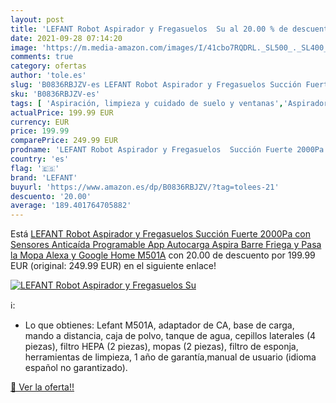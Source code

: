 ```yaml
---
layout: post
title: 'LEFANT Robot Aspirador y Fregasuelos  Su al 20.00 % de descuento'
date: 2021-09-28 07:14:20
image: 'https://m.media-amazon.com/images/I/41cbo7RQDRL._SL500_._SL400_.jpg'
comments: true
category: ofertas
author: 'tole.es'
slug: 'B0836RBJZV-es LEFANT Robot Aspirador y Fregasuelos Succión Fuerte 2000Pa...'
sku: 'B0836RBJZV-es'
tags: [ 'Aspiración, limpieza y cuidado de suelo y ventanas','Aspiradoras','Hogar y cocina','Robots aspiradores','alexa','google','home','lefant', ]
actualPrice: 199.99 EUR
currency: EUR
price: 199.99
comparePrice: 249.99 EUR
prodname: 'LEFANT Robot Aspirador y Fregasuelos  Succión Fuerte 2000Pa con Sensores Anticaída  Programable App  Autocarga  Aspira  Barre  Friega y Pasa la Mopa  Alexa y Google Home M501A'
country: 'es'
flag: '🇪🇸'
brand: 'LEFANT'
buyurl: 'https://www.amazon.es/dp/B0836RBJZV/?tag=tolees-21'
descuento: '20.00'
average: '189.401764705882'
---
```


Está [LEFANT Robot Aspirador y Fregasuelos  Succión Fuerte 2000Pa con Sensores Anticaída  Programable App  Autocarga  Aspira  Barre  Friega y Pasa la Mopa  Alexa y Google Home M501A](https://www.amazon.es/dp/B0836RBJZV/?tag=tolees-21) con 20.00 de descuento por 199.99 EUR (original: 249.99 EUR) en el siguiente enlace!

[![LEFANT Robot Aspirador y Fregasuelos  Su](https://m.media-amazon.com/images/I/41cbo7RQDRL._SL500_._SL400_.jpg)](https://www.amazon.es/dp/B0836RBJZV/?tag=tolees-21)

ℹ️:

- Lo que obtienes: Lefant M501A, adaptador de CA, base de carga, mando a distancia, caja de polvo, tanque de agua, cepillos laterales (4 piezas), filtro HEPA (2 piezas), mopas (2 piezas), filtro de esponja, herramientas de limpieza, 1 año de garantía,manual de usuario (idioma español no garantizado).

[🛒 Ver la oferta!!](https://www.amazon.es/dp/B0836RBJZV/?tag=tolees-21)
